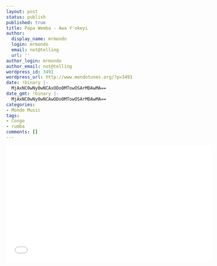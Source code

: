 ```yaml
---
layout: post
status: publish
published: true
title: Papa Wemba - Awa Y'okeyi
author:
  display_name: mrmondo
  login: mrmondo
  email: not@telling
  url: ''
author_login: mrmondo
author_email: not@telling
wordpress_id: 3491
wordpress_url: http://www.mondotunes.org/?p=3491
date: !binary |-
  MjAxNC0wNy0wNCAxODo0MTowOSArMDAwMA==
date_gmt: !binary |-
  MjAxNC0wNy0wNCAwODo0MTowOSArMDAwMA==
categories:
- Mondo Music
tags:
- Congo
- rumba
comments: []
---
```

<iframe width="560" height="315" src="//www.youtube.com/embed/a9aHjw_Q1xc" frameborder="0"> </iframe>

